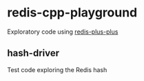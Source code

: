 # redis-cpp-playground

Exploratory code using [redis-plus-plus](https://github.com/sewenew/redis-plus-plus)

## hash-driver
Test code exploring the Redis hash

## 

